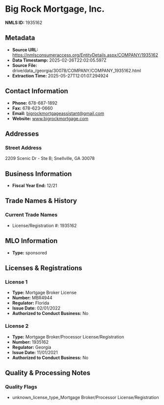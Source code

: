 # Big Rock Mortgage, Inc.

**NMLS ID:** 1935162

## Metadata
- **Source URL:** https://nmlsconsumeraccess.org/EntityDetails.aspx/COMPANY/1935162
- **Data Timestamp:** 2025-02-26T22:02:05.597Z
- **Source File:** drive/data_/georgia/30078/COMPANY/COMPANY_1935162.html
- **Extraction Time:** 2025-05-27T12:01:07.294924

## Contact Information
- **Phone:** 678-687-1892
- **Fax:** 678-623-0660
- **Email:** bigrockmortgageassistant@gmail.com
- **Website:** www.bigrockmortgage.com

## Addresses
### Street Address
2209 Scenic Dr - Ste B; Snellville, GA 30078

## Business Information
- **Fiscal Year End:** 12/21

## Trade Names & History
### Current Trade Names
- License/Registration #: 1935162

## MLO Information
- **Type:** sponsored

## Licenses & Registrations

### License 1
- **Type:** Mortgage Broker License
- **Number:** MBR4944
- **Regulator:** Florida
- **Issue Date:** 02/01/2022
- **Authorized to Conduct Business:** No

### License 2
- **Type:** Mortgage Broker/Processor License/Registration
- **Number:** 1935162
- **Regulator:** Georgia
- **Issue Date:** 11/01/2021
- **Authorized to Conduct Business:** No

## Quality & Processing Notes
### Quality Flags
- unknown_license_type_Mortgage Broker/Processor License/Registration
